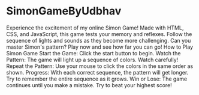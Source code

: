 # SimonGameByUdbhav
Experience the excitement of my online Simon Game! Made with HTML, CSS, and JavaScript, this game tests your memory and reflexes. Follow the sequence of lights and sounds as they become more challenging. Can you master Simon's pattern? Play now and see how far you can go!
How to Play Simon Game
Start the Game: Click the start button to begin.
Watch the Pattern: The game will light up a sequence of colors. Watch carefully!
Repeat the Pattern: Use your mouse to click the colors in the same order as shown.
Progress: With each correct sequence, the pattern will get longer. Try to remember the entire sequence as it grows.
Win or Lose: The game continues until you make a mistake. Try to beat your highest score!
